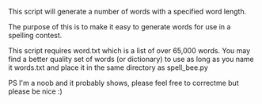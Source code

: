 This script will generate a number of words with a specified word length.

The purpose of this is to make it easy to generate words for use in
a spelling contest.

This script requires word.txt which is a list of over 65,000 words.
You may find a better quality set of words (or dictionary) to use
as long as you name it words.txt and place it in the same directory as
spell_bee.py

PS  I'm a noob and it probably shows, please feel free to correctme but please be nice  :)
